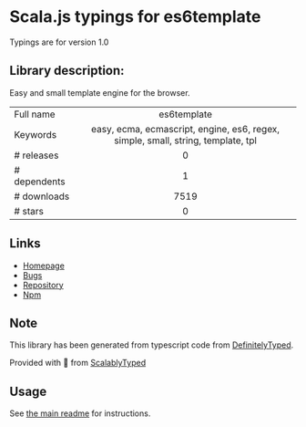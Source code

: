 
# Scala.js typings for es6template

Typings are for version 1.0

## Library description:
Easy and small template engine for the browser.

|                    |                 |
| ------------------ | :-------------: |
| Full name          | es6template |
| Keywords           | easy, ecma, ecmascript, engine, es6, regex, simple, small, string, template, tpl |
| # releases         | 0 |
| # dependents       | 1 |
| # downloads        | 7519 |
| # stars            | 0 |

## Links
- [Homepage](https://github.com/zalmoxisus/es6-template)
- [Bugs](https://github.com/zalmoxisus/es6-template/issues)
- [Repository](https://github.com/zalmoxisus/es6-template)
- [Npm](https://www.npmjs.com/package/es6template)
    


## Note
This library has been generated from typescript code from [DefinitelyTyped](https://definitelytyped.org).

Provided with :purple_heart: from [ScalablyTyped](https://github.com/oyvindberg/ScalablyTyped)

## Usage
See [the main readme](../../readme.md) for instructions.



